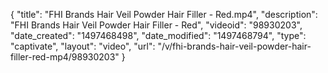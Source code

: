 {
    "title": "FHI Brands Hair Veil Powder Hair Filler - Red.mp4",
    "description": "FHI Brands Hair Veil Powder Hair Filler - Red",
    "videoid": "98930203",
    "date_created": "1497468498",
    "date_modified": "1497468794",
    "type": "captivate",
    "layout": "video",
    "url": "\/v\/fhi-brands-hair-veil-powder-hair-filler-red-mp4\/98930203"
}